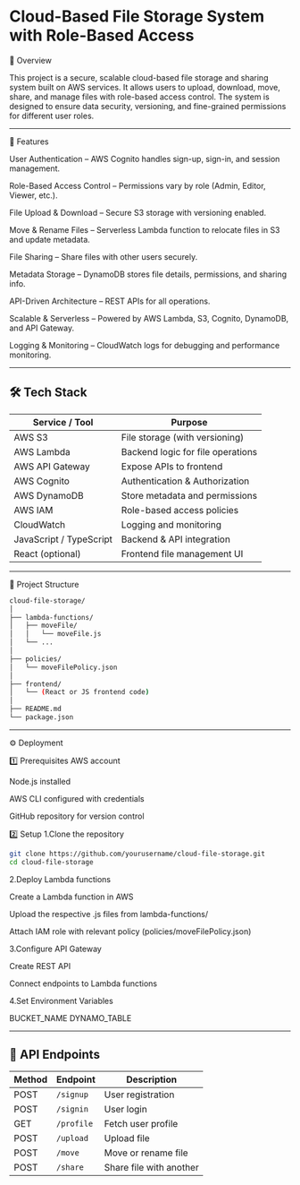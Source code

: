 # Cloud-Based File Storage System with Role-Based Access

📌 Overview

This project is a secure, scalable cloud-based file storage and sharing system built on AWS services.
It allows users to upload, download, move, share, and manage files with role-based access control.
The system is designed to ensure data security, versioning, and fine-grained permissions for different user roles.

---
🚀 Features

User Authentication – AWS Cognito handles sign-up, sign-in, and session management.

Role-Based Access Control – Permissions vary by role (Admin, Editor, Viewer, etc.).

File Upload & Download – Secure S3 storage with versioning enabled.

Move & Rename Files – Serverless Lambda function to relocate files in S3 and update metadata.

File Sharing – Share files with other users securely.

Metadata Storage – DynamoDB stores file details, permissions, and sharing info.

API-Driven Architecture – REST APIs for all operations.

Scalable & Serverless – Powered by AWS Lambda, S3, Cognito, DynamoDB, and API Gateway.

Logging & Monitoring – CloudWatch logs for debugging and performance monitoring.

---

## 🛠️ Tech Stack  

| Service / Tool         | Purpose                                  |
|------------------------|------------------------------------------|
| AWS S3                 | File storage (with versioning)           |
| AWS Lambda             | Backend logic for file operations        |
| AWS API Gateway        | Expose APIs to frontend                   |
| AWS Cognito            | Authentication & Authorization           |
| AWS DynamoDB           | Store metadata and permissions           |
| AWS IAM                | Role-based access policies               |
| CloudWatch             | Logging and monitoring                   |
| JavaScript / TypeScript| Backend & API integration                 |
| React (optional)       | Frontend file management UI               |

---

📂 Project Structure
```bash
cloud-file-storage/
│
├── lambda-functions/
│   ├── moveFile/
│   │   └── moveFile.js
│   └── ...
│
├── policies/
│   └── moveFilePolicy.json
│
├── frontend/
│   └── (React or JS frontend code)
│
├── README.md
└── package.json
```
---

⚙️ Deployment

1️⃣ Prerequisites
AWS account

Node.js installed

AWS CLI configured with credentials

GitHub repository for version control

2️⃣ Setup
1.Clone the repository
```bash
git clone https://github.com/yourusername/cloud-file-storage.git
cd cloud-file-storage
```
2.Deploy Lambda functions

Create a Lambda function in AWS

Upload the respective .js files from lambda-functions/

Attach IAM role with relevant policy (policies/moveFilePolicy.json)

3.Configure API Gateway

Create REST API

Connect endpoints to Lambda functions

4.Set Environment Variables

BUCKET_NAME
DYNAMO_TABLE

---
## 📌 API Endpoints  

| Method | Endpoint    | Description                  |
|--------|------------|------------------------------|
| POST   | `/signup`  | User registration            |
| POST   | `/signin`  | User login                   |
| GET    | `/profile` | Fetch user profile           |
| POST   | `/upload`  | Upload file                  |
| POST   | `/move`    | Move or rename file          |
| POST   | `/share`   | Share file with another



